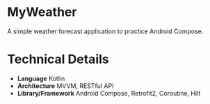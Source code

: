 # MyWeather
A simple weather forecast application to practice Android Compose.
# Technical Details
- **Language** Kotlin
- **Architecture** MVVM, RESTful API
- **Library/Framework** Android Compose, Retrofit2, Coroutine, Hilt
